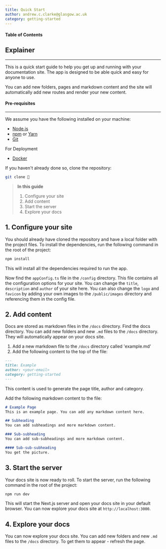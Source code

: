```yaml
---
title: Quick Start
author: andrew.c.clarke@glasgow.ac.uk
category: getting-started
---
```


#### Table of Contents

## Explainer
-------------------------
This is a quick start guide to help you get up and running with your documentation site. The app is designed to be able quick and easy for anyone to use. 

You can add new folders, pages and markdown content and the site will automatically add new routes and render your new content. 

#### Pre-requisites
-------------------------
We assume you have the following installed on your machine:
- [Node.js](https://nodejs.org/en/)
- [npm](https://www.npmjs.com/get-npm) or [Yarn](https://classic.yarnpkg.com/en/docs/install/#mac-stable)
- [Git](https://git-scm.com/downloads)

For Deployment
- [Docker](https://www.docker.com/products/docker-desktop)

If you haven't already done so, clone the repository:

```bash
git clone 🚨
```

> **In this guide**
> 1. Configure your site
> 2. Add content
> 3. Start the server
> 4. Explore your docs

## 1. Configure your site
You should already have cloned the repository and have a local folder with the project files. To install the dependencies, run the following command in the root of the project:

```bash
npm install
```

This will install all the dependencies required to run the app.

Now find the `appConfig.ts` file in the `/config` directory. This file contains all the configuration options for your site. You can change the `title`, `description` and `author` of your site here.
You can also change the `logo` and `favicon` by adding your own images to the `/public/images` directory and referencing them in the config file.

## 2. Add content
Docs are stored as markdown files in the `/docs` directory. Find the docs directory. You can add new folders and new `.md` files to the `/docs` directory. They will automatically appear on your docs site.
1. Add a new markdown file to the `/docs` directory called 'example.md'
2. Add the following content to the top of the file:

```markdown
---
title: Example
author: <your-email>
category: getting-started
---
```
This content is used to generate the page title, author and category.

Add the following markdown content to the file:

```markdown
# Example Page
This is an example page. You can add any markdown content here.

## Subheading
You can add subheadings and more markdown content.

### Sub-subheading
You can add sub-subheadings and more markdown content.

#### Sub-sub-subheading
You get the picture.
```

## 3. Start the server
Your docs site is now ready to roll. To start the server, run the following command in the root of the project:

```bash
npm run dev
```

This will start the Next.js server and open your docs site in your default browser. You can now explore your docs site at `http://localhost:3000`.

## 4. Explore your docs
You can now explore your docs site. You can add new folders and new `.md` files to the `/docs` directory. To get them to appear - refresh the page.